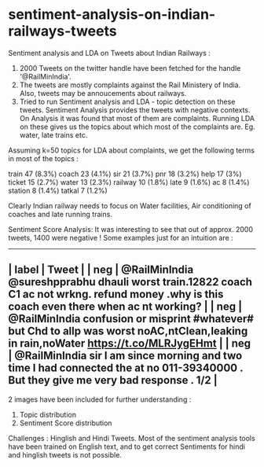 # sentiment-analysis-on-indian-railways-tweets
Sentiment analysis and LDA on Tweets about Indian Railways :

1. 2000 Tweets on the twitter handle have been fetched for the handle '@RailMinIndia'.
2. The tweets are mostly complaints against the Rail Ministery of India. Also, tweets may be annoucements about railways.
3. Tried to run Sentiment analysis and LDA - topic detection on these tweets.
    Sentiment Analysis provides the tweets with negative contexts. On Analysis it was found that most of them are complaints.
    Running LDA on these gives us the topics about which most of the complaints are. Eg. water, late trains etc.
    
Assuming k=50 topics for LDA about complaints, we get the following terms in most of the topics :

train	  47 (8.3%)
coach	  23 (4.1%)
sir	    21 (3.7%)
pnr	    18 (3.2%)
help	  17 (3%)
ticket	15 (2.7%)
water	  13 (2.3%)
railway	10 (1.8%)
late	  9 (1.6%)
ac	    8 (1.4%)
station	8 (1.4%)
tatkal	7 (1.2%)

Clearly Indian railway needs to focus on Water facilities, Air conditioning of coaches and late running trains.

Sentiment Score Analysis:
It was interesting to see that out of approx. 2000 tweets, 1400 were negative ! Some examples just for an intuition are :
________ ______________________________________________________________________________________________________________________________________________
| label |	Tweet                                                                                                                                        |
| neg	  | @RailMinIndia @sureshpprabhu  dhauli worst train.12822 coach C1 ac not wrkng. refund money .why is this coach even there when ac nt working? |
| neg	  | @RailMinIndia confusion or misprint #whatever# but Chd to allp was worst noAC,ntClean,leaking in rain,noWater https://t.co/MLRJygEHmt        |
| neg	  | @RailMinIndia sir I am since morning and two time I had connected the at no 011-39340000 . But they give me very bad response . 1/2          |
------------------------------------------------------------------------------------------------------------------------------------------------------


2 images have been included for further understanding : 
1. Topic distribution
2. Sentiment Score distribution

Challenges : 
Hinglish and Hindi Tweets. Most of the sentiment analysis tools have been trained on English text, and to get correct
Sentiments for hindi and hinglish tweets is not possible.
